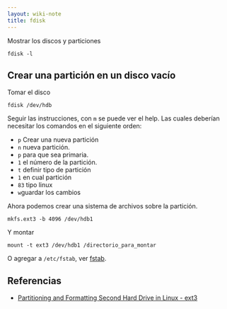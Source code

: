 ```yaml
---
layout: wiki-note
title: fdisk
---
```

Mostrar los discos y particiones

    fdisk -l

## Crear una partición en un disco vacío
Tomar el disco

    fdisk /dev/hdb

Seguir las instrucciones, con `m` se puede ver el help.
Las cuales deberían necesitar los comandos en el siguiente orden:

* `p` Crear una nueva partición
* `n` nueva partición.
* `p` para que sea primaria.
* `1` el número de la partición.
* `t` definir tipo de partición
* `1` en cual partición
* `83` tipo linux
* `w`guardar los cambios

Ahora podemos crear una sistema de archivos sobre la partición.

    mkfs.ext3 -b 4096 /dev/hdb1

Y montar

    mount -t ext3 /dev/hdb1 /directorio_para_montar

O agregar a `/etc/fstab`, ver [fstab](/wiki/fstab).

## Referencias

* [Partitioning and Formatting Second Hard Drive in Linux - ext3](http://www.idevelopment.info/data/Unix/Linux/LINUX_PartitioningandFormattingSecondHardDrive_ext3.shtml)  
